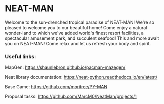 # NEAT-MAN #
Welcome to the sun-drenched tropical paradise of NEAT-MAN!
We're so pleased to welcome you to our beautiful home!
Come enjoy a natural wonder-land to which we've added
world's finest resort facilities, a spectacular amusement park,
and succulent seafood!
This and more await you on NEAT-MAN!
Come relax and let us refresh your body and spirit.


### Useful links: ###

MapGen: 
https://shaunlebron.github.io/pacman-mazegen/

Neat library documentation: 
https://neat-python.readthedocs.io/en/latest/

Base Game: 
https://github.com/moritree/PY-MAN

Proposal tasks:
https://github.com/MarcM0/NeatMan/projects/1
